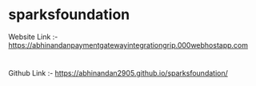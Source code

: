 # sparksfoundation
Website Link :- https://abhinandanpaymentgatewayintegrationgrip.000webhostapp.com
#
Github Link :- https://abhinandan2905.github.io/sparksfoundation/
